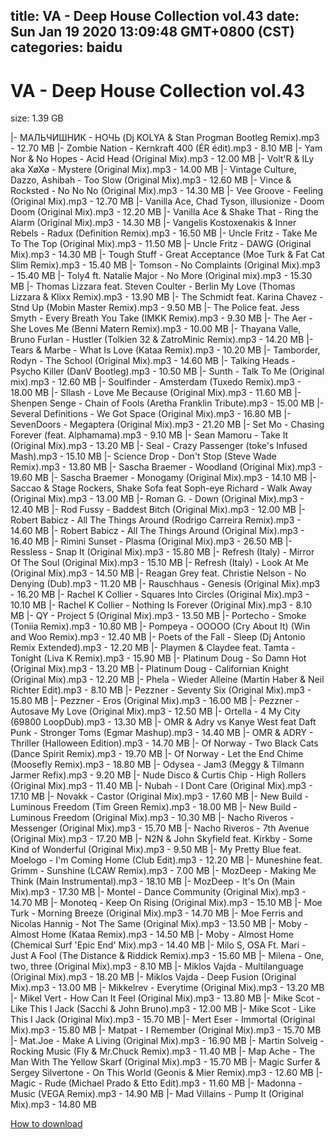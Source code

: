 
title: VA - Deep House Collection vol.43
date: Sun Jan 19 2020 13:09:48 GMT+0800 (CST)    
categories: baidu
---

# VA - Deep House Collection vol.43
size: 1.39 GB
 
 
|- МАЛЬЧИШНИК - НОЧЬ (Dj KOLYA & Stan Progman Bootleg Remix).mp3 - 12.70 MB
|- Zombie Nation  - Kernkraft 400 (ÉR édit).mp3 - 8.10 MB
|- Yam Nor & No Hopes - Acid Head (Original Mix).mp3 - 12.00 MB
|- Volt'R & ILy aka XøXø - Mystere (Original Mix).mp3 - 14.00 MB
|- Vintage Culture, Dazzo, Ashibah - Too Slow (Original Mix).mp3 - 12.60 MB
|- Vince & Rocksted - No No No (Original Mix).mp3 - 14.30 MB
|- Vee Groove - Feeling (Original Mix).mp3 - 12.70 MB
|- Vanilla Ace, Chad Tyson, illusionize - Doom Doom (Original Mix).mp3 - 12.20 MB
|- Vanilla Ace & Shake That - Ring the Alarm (Original Mix).mp3 - 14.30 MB
|- Vangelis Kostoxenakis & Inner Rebels - Radux (Definition Remix).mp3 - 16.50 MB
|- Uncle Fritz - Take Me To The Top (Original Mix).mp3 - 11.50 MB
|- Uncle Fritz  - DAWG (Original Mix).mp3 - 14.30 MB
|- Tough Stuff - Great Acceptance (Moe Turk & Fat Cat Slim Remix).mp3 - 15.40 MB
|- Tomson - No Complaints (Original Mix).mp3 - 15.40 MB
|- Toly4 ft. Natalie Major - No More (Original mix).mp3 - 15.30 MB
|- Thomas Lizzara feat. Steven Coulter - Berlin My Love (Thomas Lizzara & Klixx Remix).mp3 - 13.90 MB
|- The Schmidt feat. Karina Chavez  - Stnd Up  (Mobin Master  Remix).mp3 - 9.50 MB
|- The Police feat. Jess Smyth - Every Breath You Take (IMKK Remix).mp3 - 9.30 MB
|- The Aer - She Loves Me (Benni Matern Remix).mp3 - 10.00 MB
|- Thayana Valle, Bruno Furlan - Hustler (Tolkien 32 & ZatroMinic Remix).mp3 - 14.20 MB
|- Tears & Marbe - What Is Love (Kataa Remix).mp3 - 10.20 MB
|- Tamborder, Rodyn - The School (Original Mix).mp3 - 14.60 MB
|- Talking Heads - Psycho Killer (DanV Bootleg).mp3 - 10.50 MB
|- Sunth  - Talk To Me (Original mix).mp3 - 12.60 MB
|- Soulfinder - Amsterdam (Tuxedo Remix).mp3 - 18.00 MB
|- Sllash  - Love Me Because (Original Mix).mp3 - 11.60 MB
|- Shenpen Senge - Chain of Fools  (Aretha Franklin Tribute).mp3 - 15.00 MB
|- Several Definitions - We Got Space (Original Mix).mp3 - 16.80 MB
|- SevenDoors - Megaptera (Original Mix).mp3 - 21.20 MB
|- Set Mo - Chasing Forever (feat. Alphamama).mp3 - 9.10 MB
|- Sean Mamoru  - Take It (Original Mix).mp3 - 13.20 MB
|- Seal - Crazy Passenger (toke's Infused Mash).mp3 - 15.10 MB
|- Science Drop - Don't Stop (Steve Wade Remix).mp3 - 13.80 MB
|- Sascha Braemer - Woodland (Original Mix).mp3 - 19.60 MB
|- Sascha Braemer - Monogamy (Original Mix).mp3 - 14.10 MB
|- Saccao & Stage Rockers, Shake Sofa feat Soph-eye Richard - Walk Away (Original Mix).mp3 - 13.00 MB
|- Roman G. -  Down (Original Mix).mp3 - 12.40 MB
|- Rod Fussy - Baddest Bitch (Original Mix).mp3 - 12.00 MB
|- Robert Babicz - All The Things Around (Rodrigo Carreira Remix).mp3 - 14.60 MB
|- Robert Babicz - All The Things Around (Original Mix).mp3 - 16.40 MB
|- Rimini Sunset - Plasma (Original Mix).mp3 - 26.50 MB
|- Ressless - Snap It (Original Mix).mp3 - 15.80 MB
|- Refresh (Italy) - Mirror Of The Soul (Original Mix).mp3 - 15.10 MB
|- Refresh (Italy) - Look At Me (Original Mix).mp3 - 14.50 MB
|- Reagan Grey feat. Christie Nelson - No Denying (Dub).mp3 - 11.20 MB
|- Rauschhaus - Genesis (Original Mix).mp3 - 16.20 MB
|- Rachel K Collier - Squares Into Circles (Original Mix).mp3 - 10.10 MB
|- Rachel K Collier - Nothing Is Forever (Original Mix).mp3 - 8.10 MB
|- QY - Project 5 (Original Mix).mp3 - 13.50 MB
|- Portecho - Smoke (Toniia Remix).mp3 - 10.80 MB
|- Pompeya - OOOOO (Cry About It) (Win and Woo Remix).mp3 - 12.40 MB
|- Poets of the Fall - Sleep (Dj Antonio Remix Extended).mp3 - 12.20 MB
|- Playmen & Claydee feat. Tamta  - Tonight (Liva K Remix).mp3 - 15.90 MB
|- Platinum Doug - So Damn Hot (Original Mix).mp3 - 13.20 MB
|- Platinum Doug - Californian Knight (Original Mix).mp3 - 12.20 MB
|- Phela - Wieder Alleine (Martin Haber & Neil Richter Edit).mp3 - 8.10 MB
|- Pezzner - Seventy Six (Original Mix).mp3 - 15.80 MB
|- Pezzner - Eros (Original Mix).mp3 - 16.00 MB
|- Pezzner - Autosave My Love (Original Mix).mp3 - 12.50 MB
|- Ortella - 4 My City (69800 LoopDub).mp3 - 13.30 MB
|- OMR & Adry vs Kanye West feat Daft Punk - Stronger Toms (Egmar Mashup).mp3 - 14.40 MB
|- OMR & ADRY - Thriller  (Halloween Edition).mp3 - 14.70 MB
|- Of Norway - Two Black Cats (Dance Spirit Remix).mp3 - 19.70 MB
|- Of Norway - Let the End Chime (Moosefly Remix).mp3 - 18.80 MB
|- Odysea - Jam3 (Meggy & Tilmann Jarmer Refix).mp3 - 9.20 MB
|- Nude Disco & Curtis Chip - High Rollers (Original Mix).mp3 - 11.40 MB
|- Nubah - I Dont Care (Original Mix).mp3 - 17.10 MB
|- Novakk - Castor (Original Mix).mp3 - 17.60 MB
|- New Build - Luminous Freedom (Tim Green Remix).mp3 - 18.00 MB
|- New Build - Luminous Freedom (Original Mix).mp3 - 10.30 MB
|- Nacho Riveros - Messenger (Original Mix).mp3 - 15.70 MB
|- Nacho Riveros - 7th Avenue (Original Mix).mp3 - 17.20 MB
|- N2N & John Skyfield feat. Kirkby - Some Kind of Wonderful (Original Mix).mp3 - 9.50 MB
|- My Pretty Blue feat. Moelogo - I'm Coming Home (Club Edit).mp3 - 12.20 MB
|- Muneshine feat. Grimm - Sunshine (LCAW Remix).mp3 - 7.00 MB
|- MozDeep - Making Me Think (Main Instrumental).mp3 - 18.10 MB
|- MozDeep - It's On (Main Mix).mp3 - 17.30 MB
|- Montel - Dance Community (Original Mix).mp3 - 14.70 MB
|- Monoteq - Keep On Rising (Original Mix).mp3 - 15.10 MB
|- Moe Turk - Morning Breeze (Original Mix).mp3 - 14.70 MB
|- Moe Ferris and Nicolas Hannig - Not The Same (Original Mix).mp3 - 13.50 MB
|- Moby - Almost Home (Kataa Remix).mp3 - 14.50 MB
|- Moby - Almost Home (Chemical Surf 'Epic End' Mix).mp3 - 14.40 MB
|- Milo S, OSA Ft. Mari  - Just A Fool (The Distance & Riddick Remix).mp3 - 15.60 MB
|- Milena - One, two, three (Original Mix).mp3 - 8.10 MB
|- Miklos Vajda - Multilanguage (Original Mix).mp3 - 18.20 MB
|- Miklos Vajda - Deep Fusion (Original Mix).mp3 - 13.00 MB
|- Mikkelrev - Everytime (Original Mix).mp3 - 13.20 MB
|- Mikel Vert  - How Can It Feel (Original Mix).mp3 - 13.80 MB
|- Mike Scot - Like This I Jack (Sacchi & John Bruno).mp3 - 12.00 MB
|- Mike Scot - Like This I Jack (Original Mix).mp3 - 15.70 MB
|- Mert Eser - Immortal (Original Mix).mp3 - 15.80 MB
|- Matpat - I Remember (Original Mix).mp3 - 15.70 MB
|- Mat.Joe - Make A Living (Original Mix).mp3 - 16.90 MB
|- Martin Solveig - Rocking Music (Fly & Mr.Chuck Remix).mp3 - 11.40 MB
|- Map Ache - The Man With The Yellow Skarf (Original Mix).mp3 - 15.70 MB
|- Magic Surfer & Sergey Silvertone - On This World (Geonis & Mier Remix).mp3 - 12.60 MB
|- Magic - Rude (Michael Prado & Etto Edit).mp3 - 11.60 MB
|- Madonna - Music (VEGA Remix).mp3 - 14.90 MB
|- Mad Villains - Pump It (Original Mix).mp3 - 14.80 MB

[How to download](https://bpcam.bemobtrk.com/go/2ceec3aa-1ca2-46d6-b9ff-aaa5c184517c?jno=942)